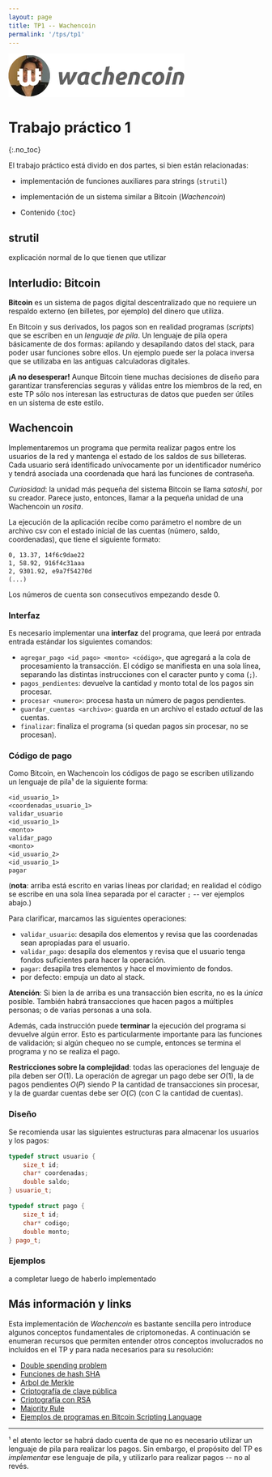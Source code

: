 ```yaml
---
layout: page
title: TP1 -- Wachencoin
permalink: '/tps/tp1'
---
```



![](tp1logo.png)

Trabajo práctico 1
================
{:.no_toc}

El trabajo práctico está divido en dos partes, si bien están relacionadas:

* implementación de funciones auxiliares para strings (`strutil`)
* implementación de un sistema similar a Bitcoin (*Wachencoin*)


* Contenido
{:toc}    

strutil
-------
explicación normal de lo que tienen que utilizar    

Interludio: Bitcoin
-------------------   
**Bitcoin** es un sistema de pagos digital descentralizado que no requiere un
respaldo externo (en billetes, por ejemplo) del dinero que utiliza.

En Bitcoin y sus derivados, los pagos son en realidad programas (*scripts*)
que se escriben en un *lenguaje de pila*.
Un lenguaje de pila opera básicamente de dos formas: apilando y desapilando
datos del stack, para poder usar funciones sobre ellos. Un ejemplo puede ser
la polaca inversa que se utilizaba en las antiguas calculadoras digitales.  

**¡A no desesperar!** Aunque Bitcoin tiene muchas decisiones de diseño
para garantizar transferencias seguras y válidas entre los miembros de
la red, en este TP sólo nos interesan las estructuras de datos que
pueden ser útiles en un sistema de este estilo.

Wachencoin
----------    

Implementaremos un programa que permita realizar pagos entre los usuarios
de la red y mantenga el estado de los saldos de sus billeteras. Cada
usuario será identificado unívocamente por un identificador numérico y tendrá
asociada una coordenada que hará las funciones de contraseña.  

*Curiosidad*: la unidad más pequeña del sistema Bitcoin se llama *satoshi*, por
su creador. Parece justo, entonces, llamar a la pequeña unidad de una 
Wachencoin un *rosita*.  

La ejecución de la aplicación recibe como parámetro el nombre de un archivo csv 
con el estado inicial de las cuentas (número, saldo, coordenadas), que tiene el
siguiente formato:   

```
0, 13.37, 14f6c9dae22
1, 58.92, 916f4c31aaa
2, 9301.92, e9a7f54270d
(...)
```

Los números de cuenta son consecutivos empezando desde 0.   

### Interfaz

Es necesario implementar una **interfaz** del programa, que leerá por entrada 
entrada estándar los siguientes comandos:       

* `agregar_pago <id_pago> <monto> <código>`, que agregará a la cola de 
procesamiento la transacción. El código se manifiesta en una sola línea, 
separando las distintas instrucciones con el caracter punto y coma (`;`). 
* `pagos_pendientes`: devuelve la cantidad y monto total de los pagos sin 
procesar. 
* `procesar <numero>`: procesa hasta un número de pagos pendientes. 
* `guardar_cuentas <archivo>`: guarda en un archivo el estado *actual* de las
cuentas. 
* `finalizar`: finaliza el programa (si quedan pagos sin procesar, no se 
procesan).

### Código de pago

Como Bitcoin, en Wachencoin los códigos de pago se escriben utilizando un 
lenguaje de pila¹ de la siguiente forma:

```
<id_usuario_1>
<coordenadas_usuario_1>
validar_usuario
<id_usuario_1>
<monto>
validar_pago
<monto>
<id_usuario_2>
<id_usuario_1>
pagar
```     

(**nota**: arriba está escrito en varias líneas por claridad; en realidad
el código se escribe en una sola línea separada por el caracter `;` -- ver
ejemplos abajo.)  

Para clarificar, marcamos las siguientes operaciones:    

* `validar_usuario`: desapila dos elementos y revisa que las coordenadas
sean apropiadas para el usuario. 
* `validar_pago`: desapila dos elementos y revisa que el usuario tenga
fondos suficientes para hacer la operación. 
* `pagar`: desapila tres elementos y hace el movimiento de fondos. 
* por defecto: empuja un dato al stack.

**Atención**: Si bien la de arriba es una transacción bien escrita, no es
la *única* posible. También habrá transacciones que hacen pagos a múltiples
personas; o de varias personas a una sola.   

Además, cada instrucción puede **terminar** la ejecución del programa si 
devuelve algún error. Esto es particularmente importante para las funciones
de validación; si algún chequeo no se cumple, entonces se termina el 
programa y no se realiza el pago.   


**Restricciones sobre la complejidad**: todas las operaciones del lenguaje de 
pila deben ser $O(1)$. La operación de agregar un pago debe ser $O(1)$, la de
pagos pendientes $O(P)$ siendo P la cantidad de transacciones sin procesar, 
y la de guardar cuentas debe ser $O(C)$ (con C la cantidad de cuentas).   


### Diseño

Se recomienda usar las siguientes estructuras para almacenar los usuarios y los
pagos:

``` cpp
typedef struct usuario {
	size_t id;
	char* coordenadas;
	double saldo;
} usuario_t;
```

``` cpp
typedef struct pago {
	size_t id;
	char* codigo;
	double monto;
} pago_t;
```

### Ejemplos    

a completar luego de haberlo implementado

Más información y links
------------------------   

Esta implementación de *Wachencoin* es bastante sencilla pero introduce 
algunos conceptos fundamentales de criptomonedas. A continuación se enumeran
recursos que permiten entender otros conceptos involucrados no incluídos en
el TP y para nada necesarios para su resolución:

* [Double spending problem](https://en.wikipedia.org/wiki/Double-spending)
* [Funciones de hash SHA](https://es.wikipedia.org/wiki/SHA-2)
* [Arbol de Merkle](https://en.wikipedia.org/wiki/Merkle_tree)
* [Criptografía de clave pública](https://www.youtube.com/watch?v=GSIDS_lvRv4)
* [Criptografía con RSA](http://pub.gajendra.net/2012/09/an_explanation_of_the_rsa_cryptosystem)
* [Majority Rule](http://hackingdistributed.com/2014/06/19/bitcoin-and-voting-power/)
* [Ejemplos de programas en Bitcoin Scripting Language](https://en.bitcoin.it/wiki/Transaction#Pay-to-PubkeyHash)   


-----

¹ el atento lector se habrá dado cuenta de que no es necesario utilizar un
lenguaje de pila para realizar los pagos. Sin embargo, el propósito del TP
es *implementar* ese lenguaje de pila, y utilizarlo para realizar pagos 
-- no al revés.
